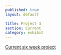```yaml
---
published: true
layout: default

title: Project 3
section: Current
category: exhibit
---
```


[Current six week project][p3]

[p3]: https://p3.tomhackshaw.com
